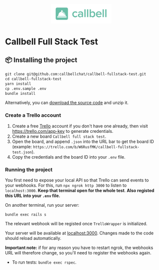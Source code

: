 <p align="center"><img src="./app/javascript/images/logo.png" width="200" height="auto" /></p>

# Callbell Full Stack Test

## 📦 Installing the project

```
git clone git@github.com:callbellchat/callbell-fullstack-test.git
cd callbell-fullstack-test
yarn install
cp .env.sample .env
bundle install
```

Alternatively, you can [download the source code](https://github.com/callbellchat/callbell-fullstack-test/archive/master.zip) and unzip it.

### Create a Trello account

1. Create a free [Trello](https://trello.com) account if you don't have one already, then visit https://trello.com/app-key to generate credentials.
2. Create a new board `Callbell full stack test`.
3. Open the board, and append `.json` into the URL bar to get the board ID (example: `https://trello.com/b/W6RusfMK/callbell-fullstack-test.json`).
4. Copy the credentials and the board ID into your `.env` file.

### Running the project

You first need to expose your local API so that Trello can send events to your webhooks. For this, run `npx ngrok http 3000` to listen to `localhost:3000`. **Keep that terminal open for the whole test**.
**Also registed this URL into  your `.env` file.**

On another terminal, run your server:

```
bundle exec rails s
```

The relevant webhook will be registed once ```TrelloWrapper``` is initialized.

Your server will be available at [localhost:3000](http://localhost:3000). Changes made to the code should reload automatically.

**Important note:** if for any reason you have to restart ngrok, the webhooks URL will therefore change, so you'll need to register the webhooks again.

- To run tests: `bundle exec rspec`.

